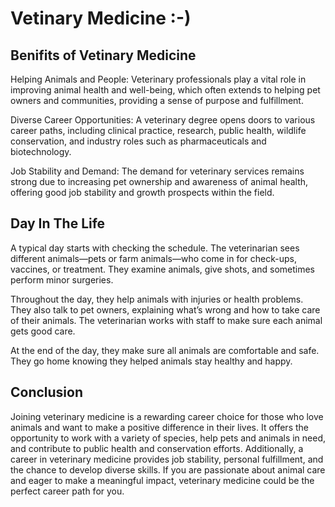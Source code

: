 # Vetinary Medicine :-)


## Benifits of Vetinary Medicine

Helping Animals and People: Veterinary professionals play a vital role in improving animal health and well-being, which often extends to helping pet owners and communities, providing a sense of purpose and fulfillment.

Diverse Career Opportunities: A veterinary degree opens doors to various career paths, including clinical practice, research, public health, wildlife conservation, and industry roles such as pharmaceuticals and biotechnology.

Job Stability and Demand: The demand for veterinary services remains strong due to increasing pet ownership and awareness of animal health, offering good job stability and growth prospects within the field.

## Day In The Life

A typical day starts with checking the schedule. The veterinarian sees different animals—pets or farm animals—who come in for check-ups, vaccines, or treatment. They examine animals, give shots, and sometimes perform minor surgeries.

Throughout the day, they help animals with injuries or health problems. They also talk to pet owners, explaining what’s wrong and how to take care of their animals. The veterinarian works with staff to make sure each animal gets good care.

At the end of the day, they make sure all animals are comfortable and safe. They go home knowing they helped animals stay healthy and happy.

## Conclusion

Joining veterinary medicine is a rewarding career choice for those who love animals and want to make a positive difference in their lives. It offers the opportunity to work with a variety of species, help pets and animals in need, and contribute to public health and conservation efforts. Additionally, a career in veterinary medicine provides job stability, personal fulfillment, and the chance to develop diverse skills. If you are passionate about animal care and eager to make a meaningful impact, veterinary medicine could be the perfect career path for you.

